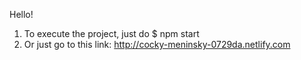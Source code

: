 Hello! 


1. To execute the project, just do $ npm start
2. Or just go to this link: http://cocky-meninsky-0729da.netlify.com
